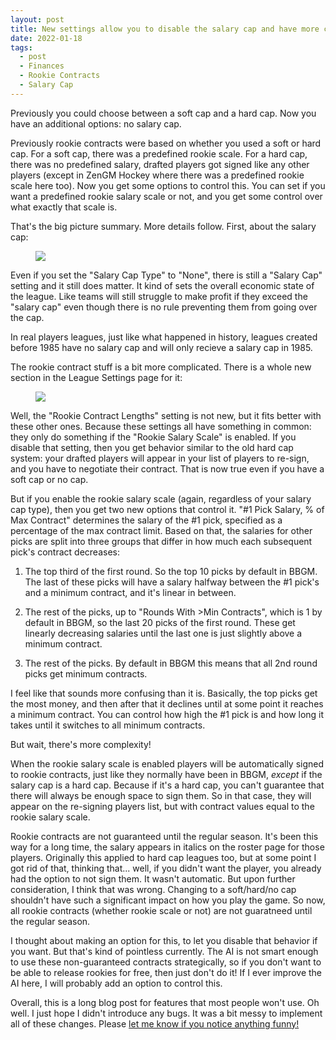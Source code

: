 ```yaml
---
layout: post
title: New settings allow you to disable the salary cap and have more control over rookie contracts
date: 2022-01-18
tags:
  - post
  - Finances
  - Rookie Contracts
  - Salary Cap
---
```


Previously you could choose between a soft cap and a hard cap. Now you have an additional options: no salary cap.

Previously rookie contracts were based on whether you used a soft or hard cap. For a soft cap, there was a predefined rookie scale. For a hard cap, there was no predefined salary, drafted players got signed like any other players (except in ZenGM Hockey where there was a predefined rookie scale here too). Now you get some options to control this. You can set if you want a predefined rookie salary scale or not, and you get some control over what exactly that scale is.

That's the big picture summary. More details follow. First, about the salary cap:

<!--more-->

<figure><img src="/files/salary-cap-rookie-contracts-1.png" class="img-fluid"></figure>

Even if you set the "Salary Cap Type" to "None", there is still a "Salary Cap" setting and it still does matter. It kind of sets the overall economic state of the league. Like teams will still struggle to make profit if they exceed the "salary cap" even though there is no rule preventing them from going over the cap.

In real players leagues, just like what happened in history, leagues created before 1985 have no salary cap and will only recieve a salary cap in 1985.

The rookie contract stuff is a bit more complicated. There is a whole new section in the League Settings page for it:

<figure><a href="/files/salary-cap-rookie-contracts-2.png"><img src="/files/salary-cap-rookie-contracts-2.png" class="img-fluid"></a></figure>

Well, the "Rookie Contract Lengths" setting is not new, but it fits better with these other ones. Because these settings all have something in common: <span class="text-highlight">they only do something if the "Rookie Salary Scale" is enabled</span>. If you disable that setting, then you get behavior similar to the old hard cap system: your drafted players will appear in your list of players to re-sign, and you have to negotiate their contract. That is now true even if you have a soft cap or no cap.

But if you enable the rookie salary scale (again, regardless of your salary cap type), then you get two new options that control it. "#1 Pick Salary, % of Max Contract" determines the salary of the #1 pick, specified as a percentage of the max contract limit. Based on that, the salaries for other picks are split into three groups that differ in how much each subsequent pick's contract decreases:

1. The top third of the first round. So the top 10 picks by default in BBGM. The last of these picks will have a salary halfway between the #1 pick's and a minimum contract, and it's linear in between.

2. The rest of the picks, up to "Rounds With >Min Contracts", which is 1 by default in BBGM, so the last 20 picks of the first round. These get linearly decreasing salaries until the last one is just slightly above a minimum contract.

3. The rest of the picks. By default in BBGM this means that all 2nd round picks get minimum contracts.

I feel like that sounds more confusing than it is. Basically, the top picks get the most money, and then after that it declines until at some point it reaches a minimum contract. You can control how high the #1 pick is and how long it takes until it switches to all minimum contracts.

But wait, there's more complexity!

When the rookie salary scale is enabled players will be automatically signed to rookie contracts, just like they normally have been in BBGM, _except_ if the salary cap is a hard cap. Because if it's a hard cap, you can't guarantee that there will always be enough space to sign them. So in that case, they will appear on the re-signing players list, but with contract values equal to the rookie salary scale.

Rookie contracts are not guaranteed until the regular season. It's been this way for a long time, the salary appears in italics on the roster page for those players. Originally this applied to hard cap leagues too, but at some point I got rid of that, thinking that... well, if you didn't want the player, you already had the option to not sign them. It wasn't automatic. But upon further consideration, I think that was wrong. Changing to a soft/hard/no cap shouldn't have such a significant impact on how you play the game. So now, all rookie contracts (whether rookie scale or not) are not guaratneed until the regular season.

I thought about making an option for this, to let you disable that behavior if you want. But that's kind of pointless currently. The AI is not smart enough to use these non-guaranteed contracts strategically, so if you don't want to be able to release rookies for free, then just don't do it! If I ever improve the AI here, I will probably add an option to control this.

Overall, this is a long blog post for features that most people won't use. Oh well. I just hope I didn't introduce any bugs. It was a bit messy to implement all of these changes. Please [let me know if you notice anything funny!](/contact/)
